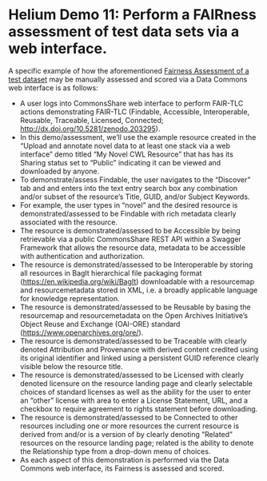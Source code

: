 # Helium Demo 11: Perform a FAIRness assessment of test data sets via a web interface.

A specific example of how the aforementioned [Fairness Assessment of a test dataset](helium-demo10.html) may be manually assessed and scored via a Data Commons web interface is as follows:

* A user logs into CommonsShare web interface to perform FAIR-TLC actions demonstrating FAIR-TLC (Findable, Accessible, Interoperable, Reusable, Traceable, Licensed, Connected; http://dx.doi.org/10.5281/zenodo.203295). 
* In this demo/assessment, we’ll use the example resource created in the “Upload and annotate novel data to at least one stack via a web interface” demo titled “My Novel CWL Resource” that has has its Sharing status set to “Public” indicating it can be viewed and downloaded by anyone.
* To demonstrate/assess Findable, the user navigates to the “Discover” tab and and enters into the text entry search box any combination and/or subset of the resource’s Title, GUID, and/or Subject Keywords.
* For example, the user types in “novel” and the desired resource is demonstrated/assessed to be Findable with rich metadata clearly associated with the resource. 
* The resource is demonstrated/assessed to be Accessible by being retrievable via a public CommonsShare REST API within a Swagger Framework that allows the resource data, metadata to be accessible with authentication and authorization.  
* The resource is demonstrated/assessed to be Interoperable by storing all resources in BagIt hierarchical file packaging format (https://en.wikipedia.org/wiki/BagIt) downloadable with a resourcemap and resourcemetadata stored in XML, i.e. a broadly applicable language for knowledge representation. 
* The resource is demonstrated/assessed to be Reusable by basing the resourcemap and resourcemetadata on the Open Archives Initiative’s Object Reuse and Exchange (OAI-ORE) standard (https://www.openarchives.org/ore/).  
* The resource is demonstrated/assessed to be Traceable with clearly denoted Attribution and Provenance with derived content credited using its original identifier and linked using a persistent GUID reference clearly visible below the resource title.  
* The resource is demonstrated/assessed to be Licensed with clearly denoted licensure on the resource landing page and clearly selectable choices of standard licenses as well as the ability for the user to enter an “other” license with area to enter a License Statement, URL, and a checkbox to require agreement to rights statement before downloading. 
* The resource is demonstrated/assessed to be Connected to other resources including one or more resources the current resource is derived from and/or is a version of by clearly denoting “Related” resources on the resource landing page; related is the ability to denote the Relationship type from a drop-down menu of choices. 
* As each aspect of this demonstration is performed via the Data Commons web interface, its Fairness is assessed and scored.
